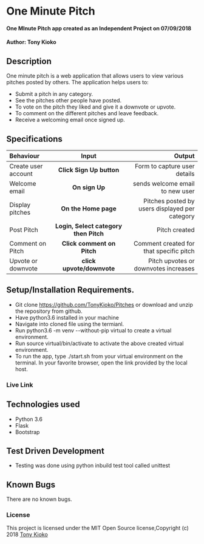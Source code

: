 # One Minute Pitch
#### One MInute Pitch app created as an Independent Project on 07/09/2018
#### Author: **Tony Kioko**
## Description
One minute pitch is a web application that allows users to view various pitches posted by others.
The application helps users to:
* Submit a pitch in any category.
* See the pitches other people have posted.
* To vote on the pitch they liked and give it a downvote or upvote.
* To comment on the different pitches and leave feedback.
* Receive a welcoming email once signed up.

## Specifications
| Behaviour | Input | Output |
| :---------------- | :---------------: | ------------------: |
| Create user account | **Click Sign Up button** | Form to capture user details|
| Welcome email | **On sign Up** | sends welcome email to new user|
| Display pitches | **On the Home page** | Pitches posted by users displayed per category |
| Post Pitch | **Login, Select category then Pitch** | Pitch created |
| Comment on Pitch | **Click comment on Pitch**  | Comment created for that specific pitch |
| Upvote or downvote | **click upvote/downvote**  | Pitch upvotes or downvotes increases  |


## Setup/Installation Requirements.
* Git clone https://github.com/TonyKioko/Pitches or download and unzip the repository from github.
* Have python3.6 installed in your machine
* Navigate into cloned file using the termianl.
* Run python3.6 -m venv --without-pip virtual to create a virtual environment.
* Run source virtual/bin/activate to activate the above created virtual environment.
* To run the app, type ./start.sh from your virtual environment on the terminal. In your favorite browser, open the link provided by the local host.

### Live Link ###

## Technologies used ##

* Python 3.6
* Flask
* Bootstrap

## Test Driven Development
* Testing was done using python inbuild test tool called unittest


## Known Bugs 
There are no known bugs.

<!-- ## Future additional features to be considered

* Store user credentials in a database.
* Use encryption algorithims to hash saved passwords. -->
 
### License
This project is licensed under the MIT Open Source license,Copyright (c) 2018 [Tony Kioko](https://github.com/tonykioko/)